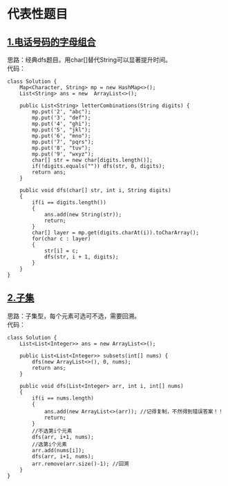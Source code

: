 # 代表性题目

## [1.电话号码的字母组合](https://leetcode.cn/problems/letter-combinations-of-a-phone-number/description/)
思路：经典dfs题目。用char[]替代String可以显著提升时间。     
代码：
```
class Solution {
    Map<Character, String> mp = new HashMap<>();
    List<String> ans = new  ArrayList<>();

    public List<String> letterCombinations(String digits) {
        mp.put('2', "abc");
        mp.put('3', "def");
        mp.put('4', "ghi");
        mp.put('5', "jkl");
        mp.put('6', "mno");
        mp.put('7', "pqrs");
        mp.put('8', "tuv");
        mp.put('9', "wxyz");
        char[] str = new char[digits.length()];
        if(!digits.equals("")) dfs(str, 0, digits);
        return ans;
    }

    public void dfs(char[] str, int i, String digits)
    {
        if(i == digits.length())
        {
            ans.add(new String(str));
            return;
        }
        char[] layer = mp.get(digits.charAt(i)).toCharArray();
        for(char c : layer)
        {
            str[i] = c;
            dfs(str, i + 1, digits);
        }
    }
}
```

## [2.子集](https://leetcode.cn/problems/subsets/description/)
思路：子集型，每个元素可选可不选，需要回溯。     
代码：
```
class Solution {
    List<List<Integer>> ans = new ArrayList<>();

    public List<List<Integer>> subsets(int[] nums) {
        dfs(new ArrayList<>(), 0, nums);
        return ans;
    }

    public void dfs(List<Integer> arr, int i, int[] nums)
    {
        if(i == nums.length)
        {
            ans.add(new ArrayList<>(arr)); //记得复制，不然得到错误答案！！
            return;
        }
        //不选第i个元素
        dfs(arr, i+1, nums);
        //选第i个元素
        arr.add(nums[i]);
        dfs(arr, i+1, nums);
        arr.remove(arr.size()-1); //回溯
    }
}
```
